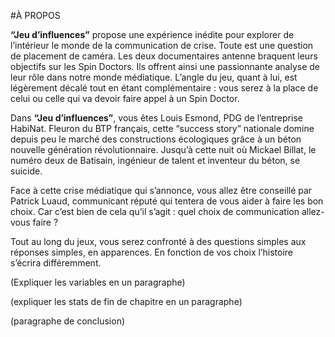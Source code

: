 #À PROPOS

**“Jeu d’influences”** propose une expérience inédite pour explorer de l’intérieur le monde de la communication de crise. Toute est une question de placement de caméra. Les deux documentaires antenne braquent leurs objectifs sur les Spin Doctors. Ils offrent ainsi une passionnante analyse de leur rôle dans notre monde médiatique. L’angle du jeu, quant à lui, est légèrement décalé tout en étant complémentaire : vous serez à la place de celui ou celle qui va devoir faire appel à un Spin Doctor.

Dans **“Jeu d’influences”**, vous êtes Louis Esmond, PDG de l’entreprise HabiNat. Fleuron du BTP français, cette “success story” nationale domine depuis peu le marché des constructions écologiques grâce à un béton nouvelle génération révolutionnaire. Jusqu’à cette nuit où Mickael Billat, le numéro deux de Batisain, ingénieur de talent et inventeur du béton, se suicide.

Face à cette crise médiatique qui s’annonce, vous allez être conseillé par Patrick Luaud, communicant réputé qui tentera de vous aider à faire les bon choix. Car c’est bien de cela qu’il s’agit : quel choix de communication allez-vous faire ?

Tout au long du jeux, vous serez confronté à des questions simples aux réponses simples, en apparences. En fonction de vos choix l’histoire s’écrira différemment.

(Expliquer les variables en un paragraphe)

(expliquer les stats de fin de chapitre en un paragraphe)

(paragraphe de conclusion)